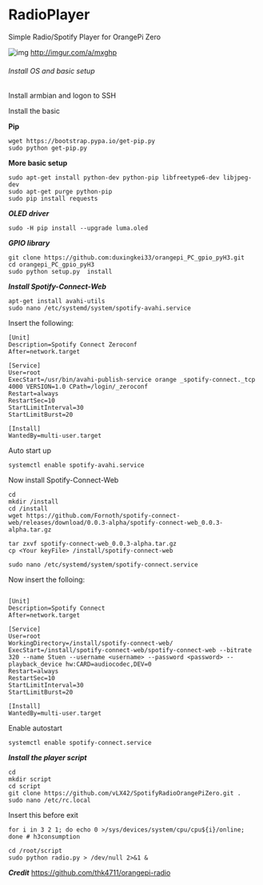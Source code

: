 # RadioPlayer 
Simple Radio/Spotify Player for OrangePi Zero 

![img](http://i.imgur.com/yiTJCpsb.jpg)
http://imgur.com/a/mxghp

###### Install OS and basic setup
Install armbian and logon to SSH

Install the basic

**Pip**
```
wget https://bootstrap.pypa.io/get-pip.py
sudo python get-pip.py
```

**More basic setup**
```
sudo apt-get install python-dev python-pip libfreetype6-dev libjpeg-dev
sudo apt-get purge python-pip
sudo pip install requests
```

***OLED driver***
```
sudo -H pip install --upgrade luma.oled
```
***GPIO library***
```
git clone https://github.com:duxingkei33/orangepi_PC_gpio_pyH3.git
cd orangepi_PC_gpio_pyH3
sudo python setup.py  install
```

***Install Spotify-Connect-Web***
```
apt-get install avahi-utils
sudo nano /etc/systemd/system/spotify-avahi.service
```
Insert the following:
```
[Unit]
Description=Spotify Connect Zeroconf
After=network.target

[Service]
User=root
ExecStart=/usr/bin/avahi-publish-service orange _spotify-connect._tcp 4000 VERSION=1.0 CPath=/login/_zeroconf
Restart=always
RestartSec=10
StartLimitInterval=30
StartLimitBurst=20

[Install]
WantedBy=multi-user.target
```
Auto start up
```
systemctl enable spotify-avahi.service
```

Now install Spotify-Connect-Web
```
cd
mkdir /install
cd /install
wget https://github.com/Fornoth/spotify-connect-web/releases/download/0.0.3-alpha/spotify-connect-web_0.0.3-alpha.tar.gz

tar zxvf spotify-connect-web_0.0.3-alpha.tar.gz
cp <Your keyFile> /install/spotify-connect-web

sudo nano /etc/systemd/system/spotify-connect.service
```
Now insert the folloing:
```

[Unit]
Description=Spotify Connect
After=network.target

[Service]
User=root
WorkingDirectory=/install/spotify-connect-web/
ExecStart=/install/spotify-connect-web/spotify-connect-web --bitrate 320 --name Stuen --username <username> --password <password> --playback_device hw:CARD=audiocodec,DEV=0
Restart=always
RestartSec=10
StartLimitInterval=30
StartLimitBurst=20

[Install]
WantedBy=multi-user.target

```
Enable autostart
```
systemctl enable spotify-connect.service
```

***Install the player script***
```
cd 
mkdir script
cd script
git clone https://github.com/vLX42/SpotifyRadioOrangePiZero.git .
sudo nano /etc/rc.local
```

Insert this before exit
```
for i in 3 2 1; do echo 0 >/sys/devices/system/cpu/cpu${i}/online; done # h3consumption

cd /root/script
sudo python radio.py > /dev/null 2>&1 &
```


***Credit***
https://github.com/thk4711/orangepi-radio

 
